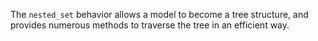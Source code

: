 The `nested_set` behavior allows a model to become a tree structure, and provides numerous methods to traverse the tree in an efficient way.